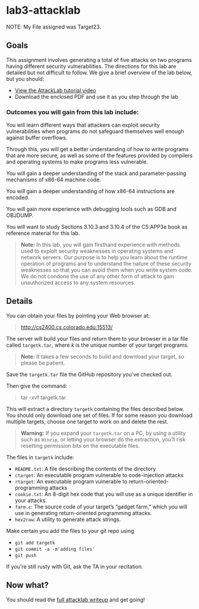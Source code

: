 # lab3-attacklab

NOTE: My File assigned was Target23.

## Goals
This assignment involves generating a total of five attacks on two programs having different security vulnerabilities.  The directions for this lab are detailed but not difficult to follow. We give a brief overview of the lab below, but you should:

* [View the AttackLab tutorial video](https://moodle.cs.colorado.edu/mod/hvp/view.php?id=42796)
* Download the enclosed PDF and use it as you step through the lab


### Outcomes you will gain from this lab include:

You will learn different ways that attackers can exploit security vulnerabilities when programs do not safeguard themselves well enough against buffer overflows.

Through this, you will get a better understanding of how to write programs that are more secure, as well as some of the features provided by compilers and operating systems to make programs less vulnerable.

You will gain a deeper understanding of the stack and parameter-passing mechanisms of x86-64 machine code.

You will gain a deeper understanding of how x86-64 instructions are encoded.

You will gain more experience with debugging tools such as GDB and OBJDUMP.

You will want to study Sections 3.10.3 and 3.10.4 of the CS:APP3e book as reference material for this lab.

>**Note:** In this lab, you will gain firsthand experience with methods used to exploit security weaknesses in operating systems and network servers. Our purpose is to help you learn about the runtime operation of programs and to understand the nature of these security weaknesses so that you can avoid them when you write system code. We do not condone the use of any other form of attack to gain unauthorized access to any system resources.


## Details
You can obtain your files by pointing your Web browser at:

> http://cs2400.cs.colorado.edu:15513/

The server will build your files and return them to your browser in a tar file called `targetk.tar`, where
*k* is the unique number of your target programs.

> **Note:** It takes a few seconds to build and download your target, so please be patient.

Save the `targetk.tar` file the GitHub repository you've checked out. 

Then give the command:

> tar -xvf targetk.tar

This will extract a directory `targetk` containing the files described below. You should only download one set of files. If for some reason you download multiple targets, choose one target to work on and delete the rest.

>**Warning:** If you expand your `targetk.tar` on a PC, by using a utility such as `Winzip`, or letting your browser do the extraction, you’ll risk resetting permission bits on the executable files.

The files in `targetk` include:
* `README.txt`: A file describing the contents of the directory
* `ctarget`: An executable program vulnerable to code-injection attacks
* `rtarget`: An executable program vulnerable to return-oriented-programming attacks
* `cookie.txt`: An 8-digit hex code that you will use as a unique identifier in your attacks.
* `farm.c`: The source code of your target’s “gadget farm,” which you will use in generating return-oriented programming attacks.
* `hex2raw`: A utility to generate attack strings.

Make certain you add the files to your git repo using
* `git add targetk`
* `git commit -a -m'adding files'`
* `git push`

If you're still rusty with Git, ask the TA in your recitation.

## Now what?

You should read the [full attacklab writeup](attacklab.pdf) and get going!